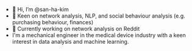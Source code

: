 - 👋 Hi, I’m @san-ha-kim
- 👀 Keen on network analysis, NLP, and social behaviour analysis (e.g. purchasing behaviour, finances)
- 💞️ Currently working on network analysis on Reddit
- I'm a mechanical engineer in the medical device industry with a keen interest in data analysis and machine learning.
<!---
san-ha-kim/san-ha-kim is a ✨ special ✨ repository because its `README.md` (this file) appears on your GitHub profile.
You can click the Preview link to take a look at your changes.
--->
